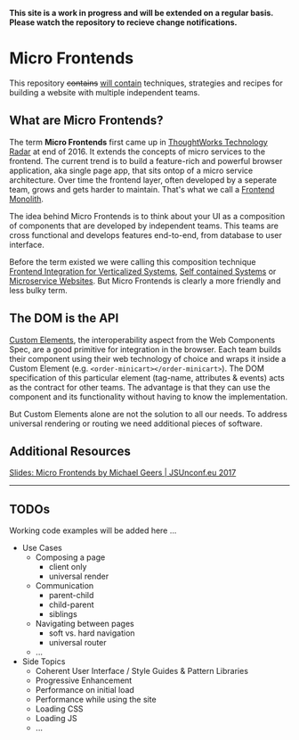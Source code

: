 **This site is a work in progress and will be extended on a regular basis. Please watch the repository to recieve change notifications.**

# Micro Frontends

This repository ~~contains~~ <u>will contain</u> techniques, strategies and recipes for building a website with multiple independent teams.

## What are Micro Frontends?

The term __Micro Frontends__ first came up in [ThoughtWorks Technology Radar](https://www.thoughtworks.com/radar/techniques/micro-frontends) at end of 2016. It extends the concepts of micro services to the frontend. The current trend is to build a feature-rich and powerful browser application, aka single page app, that sits ontop of a micro service architecture. Over time the frontend layer, often developed by a seperate team, grows and gets harder to maintain. That's what we call a [Frontend Monolith](https://www.youtube.com/watch?v=pU1gXA0rfwc).

The idea behind Micro Frontends is to think about your UI as a composition of components that are developed by independent teams. This teams are cross functional and develops features end-to-end, from database to user interface.

Before the term existed we were calling this composition technique [Frontend Integration for Verticalized Systems](https://dev.otto.de/2014/07/29/scaling-with-microservices-and-vertical-decomposition/), [Self contained Systems](https://www.innoq.com/de/podcast/025-scs-frontend-integration/) or [Micro­service Websites](https://gustafnk.github.io/microservice-websites/). But Micro Frontends is clearly a more friendly and less bulky term.

## The DOM is the API

[Custom Elements](https://developers.google.com/web/fundamentals/getting-started/primers/customelements), the interoperability aspect from the Web Components Spec, are a good primitive for integration in the browser. Each team builds their component using their web technology of choice and wraps it inside a Custom Element (e.g. `<order-minicart></order-minicart>`). The DOM specification of this particular element (tag-name, attributes & events) acts as the contract for other teams. The advantage is that they can use the component and its functionality without having to know the implementation.

But Custom Elements alone are not the solution to all our needs. To address universal rendering or routing we need additional pieces of software.

## Additional Resources
[Slides: Micro Frontends by Michael Geers | JSUnconf.eu 2017](https://speakerdeck.com/naltatis/micro-frontends-building-a-modern-webapp-with-multiple-teams)

---

## TODOs

Working code examples will be added here ...

- Use Cases
  - Composing a page
    - client only
    - universal render
  - Communication
    - parent-child
    - child-parent
    - siblings
  - Navigating between pages
    - soft vs. hard navigation
    - universal router
  - ...
- Side Topics
  - Coherent User Interface / Style Guides & Pattern Libraries
  - Progressive Enhancement
  - Performance on initial load
  - Performance while using the site
  - Loading CSS
  - Loading JS
  - ...
